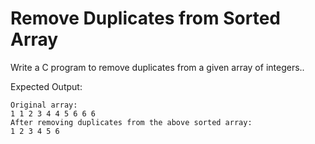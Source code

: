 # Remove Duplicates from Sorted Array

Write a C program to remove duplicates from a given array of integers..

Expected Output:

```
Original array:
1 1 2 3 4 4 5 6 6 6 
After removing duplicates from the above sorted array:
1 2 3 4 5 6
```
